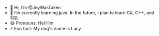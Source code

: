 - 👋 Hi, I’m @JeyWasTaken
- 🌱 I’m currently learning java. In the future, I plan to learn C#, C++, and SQL
- 😄 Pronouns: He/Him
- ⚡ Fun fact: My dog's name is Lucy
